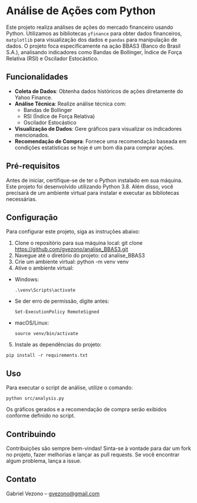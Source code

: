 # Análise de Ações com Python

Este projeto realiza análises de ações do mercado financeiro usando Python. Utilizamos as bibliotecas `yfinance` para obter dados financeiros, `matplotlib` para visualização dos dados e `pandas` para manipulação de dados. O projeto foca especificamente na ação BBAS3 (Banco do Brasil S.A.), analisando indicadores como Bandas de Bollinger, Índice de Força Relativa (RSI) e Oscilador Estocástico.

## Funcionalidades

- **Coleta de Dados**: Obtenha dados históricos de ações diretamente do Yahoo Finance.
- **Análise Técnica**: Realize análise técnica com:
  - Bandas de Bollinger
  - RSI (Índice de Força Relativa)
  - Oscilador Estocástico
- **Visualização de Dados**: Gere gráficos para visualizar os indicadores mencionados.
- **Recomendação de Compra**: Fornece uma recomendação baseada em condições estatísticas se hoje é um bom dia para comprar ações.

## Pré-requisitos

Antes de iniciar, certifique-se de ter o Python instalado em sua máquina. Este projeto foi desenvolvido utilizando Python 3.8. Além disso, você precisará de um ambiente virtual para instalar e executar as bibliotecas necessárias.

## Configuração

Para configurar este projeto, siga as instruções abaixo:

1. Clone o repositório para sua máquina local:
git clone https://github.com/gvezono/analise_BBAS3.git
2. Navegue até o diretório do projeto:
cd analise_BBAS3
3. Crie um ambiente virtual:
python -m venv venv
4. Ative o ambiente virtual:
- Windows:
  ```
  .\venv\Scripts\activate
  ```
- Se der erro de permissão, digite antes:
  ```
  Set-ExecutionPolicy RemoteSigned
  ```
- macOS/Linux:
  ```
  source venv/bin/activate
  ```
5. Instale as dependências do projeto:
  ```
  pip install -r requirements.txt
  ```

## Uso

Para executar o script de análise, utilize o comando:
```
python src/analysis.py
```

Os gráficos gerados e a recomendação de compra serão exibidos conforme definido no script.

## Contribuindo

Contribuições são sempre bem-vindas! Sinta-se à vontade para dar um fork no projeto, fazer melhorias e lançar as pull requests. Se você encontrar algum problema, lança a issue.

## Contato

Gabriel Vezono – gvezono@gmail.com